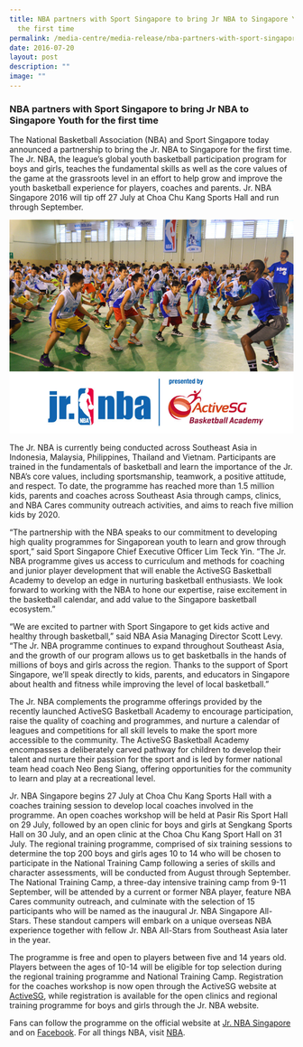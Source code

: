 ```yaml
---
title: NBA partners with Sport Singapore to bring Jr NBA to Singapore Youth for
  the first time
permalink: /media-centre/media-release/nba-partners-with-sport-singapore-to-bring-jr-nba-to-singapore-youth-for/
date: 2016-07-20
layout: post
description: ""
image: ""
---
```

### **NBA partners with Sport Singapore to bring Jr NBA to Singapore Youth for the first time**

The National Basketball Association (NBA) and Sport Singapore today announced a partnership to bring the Jr. NBA to Singapore for the first time. The Jr. NBA, the league’s global youth basketball participation program for boys and girls, teaches the fundamental skills as well as the core values of the game at the grassroots level in an effort to help grow and improve the youth basketball experience for players, coaches and parents. Jr. NBA Singapore 2016 will tip off 27 July at Choa Chu Kang Sports Hall and run through September.

![](/images/Media%20Centre/Media%20Release/2016/July/Jr%20NBA%20programme%20Singapore_ActiveSG%20Basketball%20Academy_Rv1.jpeg)

The Jr. NBA is currently being conducted across Southeast Asia in Indonesia, Malaysia, Philippines, Thailand and Vietnam. Participants are trained in the fundamentals of basketball and learn the importance of the Jr. NBA’s core values, including sportsmanship, teamwork, a positive attitude, and respect. To date, the programme has reached more than 1.5 million kids, parents and coaches across Southeast Asia through camps, clinics, and NBA Cares community outreach activities, and aims to reach five million kids by 2020.  
  
“The partnership with the NBA speaks to our commitment to developing high quality programmes for Singaporean youth to learn and grow through sport,” said Sport Singapore Chief Executive Officer Lim Teck Yin. “The Jr. NBA programme gives us access to curriculum and methods for coaching and junior player development that will enable the ActiveSG Basketball Academy to develop an edge in nurturing basketball enthusiasts. We look forward to working with the NBA to hone our expertise, raise excitement in the basketball calendar, and add value to the Singapore basketball ecosystem.”  
  
“We are excited to partner with Sport Singapore to get kids active and healthy through basketball,” said NBA Asia Managing Director Scott Levy. “The Jr. NBA programme continues to expand throughout Southeast Asia, and the growth of our program allows us to get basketballs in the hands of millions of boys and girls across the region. Thanks to the support of Sport Singapore, we’ll speak directly to kids, parents, and educators in Singapore about health and fitness while improving the level of local basketball.”  
  
The Jr. NBA complements the programme offerings provided by the recently launched ActiveSG Basketball Academy to encourage participation, raise the quality of coaching and programmes, and nurture a calendar of leagues and competitions for all skill levels to make the sport more accessible to the community. The ActiveSG Basketball Academy encompasses a deliberately carved pathway for children to develop their talent and nurture their passion for the sport and is led by former national team head coach Neo Beng Siang, offering opportunities for the community to learn and play at a recreational level.  
  
Jr. NBA Singapore begins 27 July at Choa Chu Kang Sports Hall with a coaches training session to develop local coaches involved in the programme. An open coaches workshop will be held at Pasir Ris Sport Hall on 29 July, followed by an open clinic for boys and girls at Sengkang Sports Hall on 30 July, and an open clinic at the Choa Chu Kang Sport Hall on 31 July. The regional training programme, comprised of six training sessions to determine the top 200 boys and girls ages 10 to 14 who will be chosen to participate in the National Training Camp following a series of skills and character assessments, will be conducted from August through September. The National Training Camp, a three-day intensive training camp from 9-11 September, will be attended by a current or former NBA player, feature NBA Cares community outreach, and culminate with the selection of 15 participants who will be named as the inaugural Jr. NBA Singapore All-Stars. These standout campers will embark on a unique overseas NBA experience together with fellow Jr. NBA All-Stars from Southeast Asia later in the year.  
  
The programme is free and open to players between five and 14 years old. Players between the ages of 10-14 will be eligible for top selection during the regional training programme and National Training Camp. Registration for the coaches workshop is now open through the ActiveSG website at [ActiveSG](https://www.myactivesg.com), while registration is available for the open clinics and regional training programme for boys and girls through the Jr. NBA website. 

Fans can follow the programme on the official website at [Jr. NBA Singapore](https://www.jrnba.asia/singapore) and on [Facebook](http://www.facebook.com/jrnbasingapore). For all things NBA, visit [NBA](https://www.nba.com).